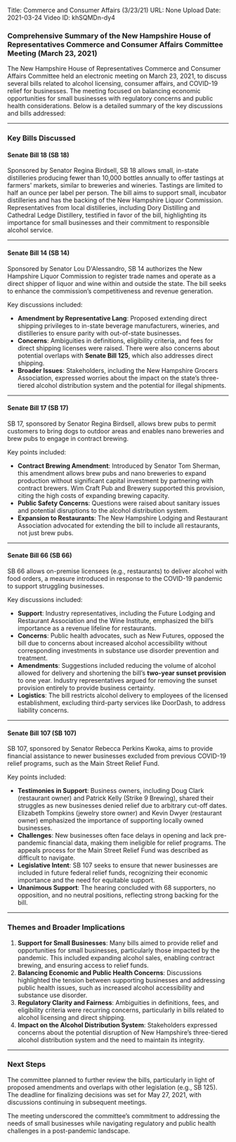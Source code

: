 Title: Commerce and Consumer Affairs (3/23/21)
URL: None
Upload Date: 2021-03-24
Video ID: khSQMDn-dy4

### Comprehensive Summary of the New Hampshire House of Representatives Commerce and Consumer Affairs Committee Meeting (March 23, 2021)

The New Hampshire House of Representatives Commerce and Consumer Affairs Committee held an electronic meeting on March 23, 2021, to discuss several bills related to alcohol licensing, consumer affairs, and COVID-19 relief for businesses. The meeting focused on balancing economic opportunities for small businesses with regulatory concerns and public health considerations. Below is a detailed summary of the key discussions and bills addressed:

---

### **Key Bills Discussed**

#### **Senate Bill 18 (SB 18)**  
Sponsored by Senator Regina Birdsell, SB 18 allows small, in-state distilleries producing fewer than 10,000 bottles annually to offer tastings at farmers' markets, similar to breweries and wineries. Tastings are limited to half an ounce per label per person. The bill aims to support small, incubator distilleries and has the backing of the New Hampshire Liquor Commission. Representatives from local distilleries, including Dory Distilling and Cathedral Ledge Distillery, testified in favor of the bill, highlighting its importance for small businesses and their commitment to responsible alcohol service.

---

#### **Senate Bill 14 (SB 14)**  
Sponsored by Senator Lou D'Alessandro, SB 14 authorizes the New Hampshire Liquor Commission to register trade names and operate as a direct shipper of liquor and wine within and outside the state. The bill seeks to enhance the commission’s competitiveness and revenue generation.  

Key discussions included:  
- **Amendment by Representative Lang**: Proposed extending direct shipping privileges to in-state beverage manufacturers, wineries, and distilleries to ensure parity with out-of-state businesses.  
- **Concerns**: Ambiguities in definitions, eligibility criteria, and fees for direct shipping licenses were raised. There were also concerns about potential overlaps with **Senate Bill 125**, which also addresses direct shipping.  
- **Broader Issues**: Stakeholders, including the New Hampshire Grocers Association, expressed worries about the impact on the state’s three-tiered alcohol distribution system and the potential for illegal shipments.  

---

#### **Senate Bill 17 (SB 17)**  
SB 17, sponsored by Senator Regina Birdsell, allows brew pubs to permit customers to bring dogs to outdoor areas and enables nano breweries and brew pubs to engage in contract brewing.  

Key points included:  
- **Contract Brewing Amendment**: Introduced by Senator Tom Sherman, this amendment allows brew pubs and nano breweries to expand production without significant capital investment by partnering with contract brewers. Wim Craft Pub and Brewery supported this provision, citing the high costs of expanding brewing capacity.  
- **Public Safety Concerns**: Questions were raised about sanitary issues and potential disruptions to the alcohol distribution system.  
- **Expansion to Restaurants**: The New Hampshire Lodging and Restaurant Association advocated for extending the bill to include all restaurants, not just brew pubs.  

---

#### **Senate Bill 66 (SB 66)**  
SB 66 allows on-premise licensees (e.g., restaurants) to deliver alcohol with food orders, a measure introduced in response to the COVID-19 pandemic to support struggling businesses.  

Key discussions included:  
- **Support**: Industry representatives, including the Future Lodging and Restaurant Association and the Wine Institute, emphasized the bill’s importance as a revenue lifeline for restaurants.  
- **Concerns**: Public health advocates, such as New Futures, opposed the bill due to concerns about increased alcohol accessibility without corresponding investments in substance use disorder prevention and treatment.  
- **Amendments**: Suggestions included reducing the volume of alcohol allowed for delivery and shortening the bill’s **two-year sunset provision** to one year. Industry representatives argued for removing the sunset provision entirely to provide business certainty.  
- **Logistics**: The bill restricts alcohol delivery to employees of the licensed establishment, excluding third-party services like DoorDash, to address liability concerns.  

---

#### **Senate Bill 107 (SB 107)**  
SB 107, sponsored by Senator Rebecca Perkins Kwoka, aims to provide financial assistance to newer businesses excluded from previous COVID-19 relief programs, such as the Main Street Relief Fund.  

Key points included:  
- **Testimonies in Support**: Business owners, including Doug Clark (restaurant owner) and Patrick Kelly (Strike 9 Brewing), shared their struggles as new businesses denied relief due to arbitrary cut-off dates. Elizabeth Tompkins (jewelry store owner) and Kevin Dwyer (restaurant owner) emphasized the importance of supporting locally owned businesses.  
- **Challenges**: New businesses often face delays in opening and lack pre-pandemic financial data, making them ineligible for relief programs. The appeals process for the Main Street Relief Fund was described as difficult to navigate.  
- **Legislative Intent**: SB 107 seeks to ensure that newer businesses are included in future federal relief funds, recognizing their economic importance and the need for equitable support.  
- **Unanimous Support**: The hearing concluded with 68 supporters, no opposition, and no neutral positions, reflecting strong backing for the bill.  

---

### **Themes and Broader Implications**

1. **Support for Small Businesses**: Many bills aimed to provide relief and opportunities for small businesses, particularly those impacted by the pandemic. This included expanding alcohol sales, enabling contract brewing, and ensuring access to relief funds.  
2. **Balancing Economic and Public Health Concerns**: Discussions highlighted the tension between supporting businesses and addressing public health issues, such as increased alcohol accessibility and substance use disorder.  
3. **Regulatory Clarity and Fairness**: Ambiguities in definitions, fees, and eligibility criteria were recurring concerns, particularly in bills related to alcohol licensing and direct shipping.  
4. **Impact on the Alcohol Distribution System**: Stakeholders expressed concerns about the potential disruption of New Hampshire’s three-tiered alcohol distribution system and the need to maintain its integrity.  

---

### **Next Steps**

The committee planned to further review the bills, particularly in light of proposed amendments and overlaps with other legislation (e.g., SB 125). The deadline for finalizing decisions was set for May 27, 2021, with discussions continuing in subsequent meetings.  

The meeting underscored the committee’s commitment to addressing the needs of small businesses while navigating regulatory and public health challenges in a post-pandemic landscape.